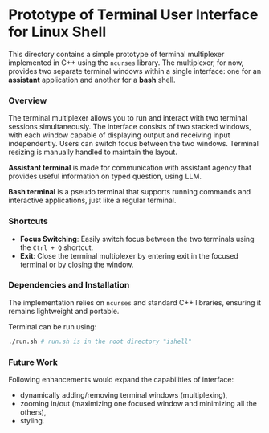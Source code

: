 # Prototype of Terminal User Interface for Linux Shell

This directory contains a simple prototype of terminal multiplexer implemented in C++ using the `ncurses` library. The multiplexer, for now, provides two separate terminal windows within a single interface: one for an **assistant** application and another for a **bash** shell. 

### Overview

The terminal multiplexer allows you to run and interact with two terminal sessions simultaneously. The interface consists of two stacked windows, with each window capable of displaying output and receiving input independently. Users can switch focus between the two windows. Terminal resizing is manually handled to maintain the layout.

**Assistant terminal** is made for communication with assistant agency that provides useful information on typed question, using LLM.

**Bash terminal** is a pseudo terminal that supports running commands and interactive applications, just like a regular terminal.

### Shortcuts

- **Focus Switching**: Easily switch focus between the two terminals using the `Ctrl + Q` shortcut.
- **Exit**: Close the terminal multiplexer by entering exit in the focused terminal or by closing the window.

### Dependencies and Installation

The implementation relies on `ncurses` and standard C++ libraries, ensuring it remains lightweight and portable. 

Terminal can be run using:
```bash
./run.sh # run.sh is in the root directory "ishell"
```

### Future Work

Following enhancements would expand the capabilities of interface:
- dynamically adding/removing terminal windows (multiplexing),
- zooming in/out (maximizing one focused window and minimizing all the others),
- styling.



